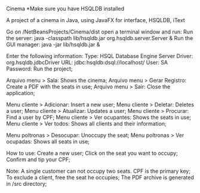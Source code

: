 Cinema
*Make sure you have HSQLDB installed

A project of a cinema in Java, using JavaFX for interface, HSQLDB, iText

Go on /NetBeansProjects/Cinema/dist open a terminal window and run:
    Run the server: 
        java -classpath lib/hsqldb.jar org.hsqldb.server.Server &
    Run the GUI manager: 
        java -jar lib/hsqldb.jar &

Enter the following information: 
    Type: HSQL Database Engine Server 
    Driver: org.hsqldb.jdbcDriver 
    URL: jdbc:hsqldb:dsql://localhost/ 
    User: SA Password:
    Run the project;

Arquivo menu > Sala: Shows the cinema;
    Arquivo menu > Gerar Registro: Create a PDF with the seats in use;
    Arquivo menu > Sair: Close the application;

Menu cliente > Adicionar: Insert a new user;
    Menu cliente > Deletar: Deletes a user;
    Menu cliente > Atualizar: Updates a user;
    Menu cliente > Procurar: Find a user by CPF;
    Menu cliente > Ver ocupantes: Shows the seats in use;
    Menu cliente > Ver todos: Shows all clients and their information;

Menu poltronas > Desocupar: Unoccupy the seat;
    Menu poltronas > Ver ocupadas: Shows all seats in use;

How to use: Create a new user;
    Click on the seat you want to occupy;
    Confirm and tip your CPF;

Note: 
    A single customer can not occupy two seats. CPF is the primary key;
    To exclude a client, free the seat he occupies;
    The PDF archive is generated in /src directory;
